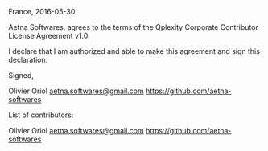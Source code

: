France, 2016-05-30

Aetna Softwares. agrees to the terms of the Qplexity Corporate Contributor License Agreement v1.0.

I declare that I am authorized and able to make this agreement and sign this declaration.

Signed,

Olivier Oriol aetna.softwares@gmail.com https://github.com/aetna-softwares

List of contributors:

Olivier Oriol aetna.softwares@gmail.com https://github.com/aetna-softwares
